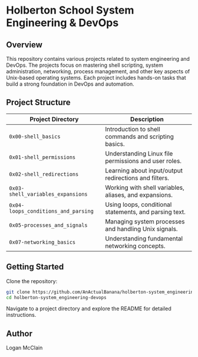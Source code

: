 # Holberton School System Engineering & DevOps  

## Overview  
This repository contains various projects related to system engineering and DevOps. The projects focus on mastering shell scripting, system administration, networking, process management, and other key aspects of Unix-based operating systems. Each project includes hands-on tasks that build a strong foundation in DevOps and automation.

## Project Structure  

| Project Directory                              | Description  |  
|-----------------------------------------------|-------------|  
| `0x00-shell_basics`                           | Introduction to shell commands and scripting basics.  |  
| `0x01-shell_permissions`                      | Understanding Linux file permissions and user roles.  |  
| `0x02-shell_redirections`                     | Learning about input/output redirections and filters.  |  
| `0x03-shell_variables_expansions`             | Working with shell variables, aliases, and expansions.  |  
| `0x04-loops_conditions_and_parsing`           | Using loops, conditional statements, and parsing text.  |  
| `0x05-processes_and_signals`                  | Managing system processes and handling Unix signals.  |  
| `0x07-networking_basics`                      | Understanding fundamental networking concepts.  |  

## Getting Started  
Clone the repository:  
```bash  
git clone https://github.com/AnActualBanana/holberton-system_engineering-devops.git  
cd holberton-system_engineering-devops  
```
Navigate to a project directory and explore the README for detailed instructions.

## Author  
Logan McClain
